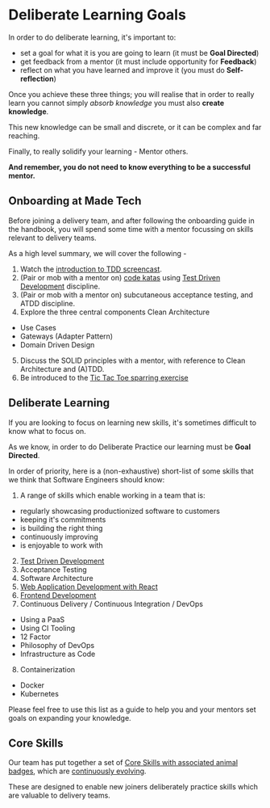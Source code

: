 # Deliberate Learning Goals

In order to do deliberate learning, it's important to:

- set a goal for what it is you are going to learn (it must be **Goal Directed**)
- get feedback from a mentor (it must include opportunity for **Feedback**)
- reflect on what you have learned and improve it (you must do **Self-reflection**)

Once you achieve these three things; you will realise that in order to really learn you cannot simply _absorb knowledge_ you must also **create knowledge**.

This new knowledge can be small and discrete, or it can be complex and far reaching.

Finally, to really solidify your learning - Mentor others.

**And remember, you do not need to know everything to be a successful mentor.**

## Onboarding at Made Tech

Before joining a delivery team, and after following the onboarding guide in the handbook,
you will spend some time with a mentor focussing on skills relevant to delivery teams.

As a high level summary, we will cover the following -

1. Watch the [introduction to TDD screencast](../videos/tennis.md).
2. (Pair or mob with a mentor on) [code katas](../katas/) using [Test Driven Development](../core-skills/tdd/) discipline.
3. (Pair or mob with a mentor on) subcutaneous acceptance testing, and ATDD discipline.
4. Explore the three central components Clean Architecture
  - Use Cases
  - Gateways (Adapter Pattern)
  - Domain Driven Design
5. Discuss the SOLID principles with a mentor, with reference to Clean Architecture and (A)TDD.
6. Be introduced to the [Tic Tac Toe sparring exercise](../sparring/tic-tac-toe/)

## Deliberate Learning

If you are looking to focus on learning new skills, it's sometimes difficult to know what to focus on.

As we know, in order to do Deliberate Practice our learning must be **Goal Directed**.

In order of priority, here is a (non-exhaustive) short-list of some skills that we think that Software Engineers should know:

1. A range of skills which enable working in a team that is:
  - regularly showcasing productionized software to customers
  - keeping it's commitments
  - is building the right thing
  - continuously improving
  - is enjoyable to work with
2. [Test Driven Development](../core-skills/tdd/)
3. Acceptance Testing
4. Software Architecture
5. [Web Application Development with React](../core-skills/react/)
6. [Frontend Development](../core-skills/frontend-development/)
7. Continuous Delivery / Continuous Integration / DevOps
  - Using a PaaS
  - Using CI Tooling
  - 12 Factor
  - Philosophy of DevOps
  - Infrastructure as Code
8. Containerization
  - Docker
  - Kubernetes

Please feel free to use this list as a guide to help you and your mentors set goals on expanding your knowledge.

## Core Skills

Our team has put together a set of [Core Skills with associated animal badges](../#recognition), which are [continuously evolving](https://github.com/madetech/learn/issues).

These are designed to enable new joiners deliberately practice skills which are valuable to delivery teams.
